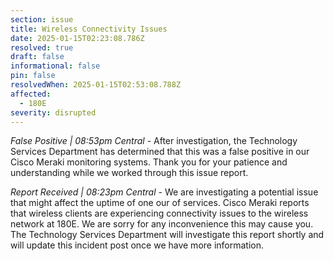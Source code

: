 ```yaml
---
section: issue
title: Wireless Connectivity Issues
date: 2025-01-15T02:23:08.786Z
resolved: true
draft: false
informational: false
pin: false
resolvedWhen: 2025-01-15T02:53:08.788Z
affected:
  - 180E
severity: disrupted
---
```

*False Positive | 08:53pm Central* - After investigation, the Technology Services Department has determined that this was a false positive in our Cisco Meraki monitoring systems. Thank you for your patience and understanding while we worked through this issue report.

*Report Received | 08:23pm Central* - We are investigating a potential issue that might affect the uptime of one our of services. Cisco Meraki reports that wireless clients are experiencing connectivity issues to the wireless network at 180E. We are sorry for any inconvenience this may cause you. The Technology Services Department will investigate this report shortly and will update this incident post once we have more information.